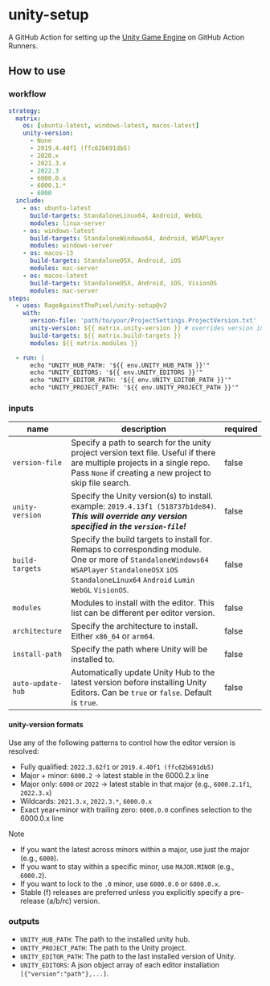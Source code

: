 # unity-setup

A GitHub Action for setting up the [Unity Game Engine](https://unity.com) on GitHub Action Runners.

## How to use

### workflow

```yaml
strategy:
  matrix:
    os: [ubuntu-latest, windows-latest, macos-latest]
    unity-version:
      - None
      - 2019.4.40f1 (ffc62b691db5)
      - 2020.x
      - 2021.3.x
      - 2022.3
      - 6000.0.x
      - 6000.1.*
      - 6000
  include:
    - os: ubuntu-latest
      build-targets: StandaloneLinux64, Android, WebGL
      modules: linux-server
    - os: windows-latest
      build-targets: StandaloneWindows64, Android, WSAPlayer
      modules: windows-server
    - os: macos-13
      build-targets: StandaloneOSX, Android, iOS
      modules: mac-server
    - os: macos-latest
      build-targets: StandaloneOSX, Android, iOS, VisionOS
      modules: mac-server
steps:
  - uses: RageAgainstThePixel/unity-setup@v2
    with:
      version-file: 'path/to/your/ProjectSettings.ProjectVersion.txt'
      unity-version: ${{ matrix.unity-version }} # overrides version in version-file
      build-targets: ${{ matrix.build-targets }}
      modules: ${{ matrix.modules }}

  - run: |
      echo "UNITY_HUB_PATH: '${{ env.UNITY_HUB_PATH }}'"
      echo "UNITY_EDITORS: '${{ env.UNITY_EDITORS }}'"
      echo "UNITY_EDITOR_PATH: '${{ env.UNITY_EDITOR_PATH }}'"
      echo "UNITY_PROJECT_PATH: '${{ env.UNITY_PROJECT_PATH }}'"
```

### inputs

| name | description | required |
| ----------- | ----------- | ----------- |
| `version-file` | Specify a path to search for the unity project version text file. Useful if there are multiple projects in a single repo. Pass `None` if creating a new project to skip file search. | false |
| `unity-version` | Specify the Unity version(s) to install. example: `2019.4.13f1 (518737b1de84)`. ***This will override any version specified in the `version-file`!*** | false |
| `build-targets` | Specify the build targets to install for. Remaps to corresponding module. One or more of `StandaloneWindows64` `WSAPlayer` `StandaloneOSX` `iOS` `StandaloneLinux64` `Android` `Lumin` `WebGL` `VisionOS`. | false |
| `modules` | Modules to install with the editor. This list can be different per editor version. | false |
| `architecture` | Specify the architecture to install. Either `x86_64` or `arm64`. | false |
| `install-path` | Specify the path where Unity will be installed to. | false |
| `auto-update-hub` | Automatically update Unity Hub to the latest version before installing Unity Editors. Can be `true` or `false`. Default is `true`. | false |

#### unity-version formats

Use any of the following patterns to control how the editor version is resolved:

- Fully qualified: `2022.3.62f1` or `2019.4.40f1 (ffc62b691db5)`
- Major + minor: `6000.2` → latest stable in the 6000.2.x line
- Major only: `6000` or `2022` → latest stable in that major (e.g., `6000.2.1f1`, `2022.3.x`)
- Wildcards: `2021.3.x`, `2022.3.*`, `6000.0.x`
- Exact year+minor with trailing zero: `6000.0.0` confines selection to the 6000.0.x line

> [!NOTE]
>
> - If you want the latest across minors within a major, use just the major (e.g., `6000`).
> - If you want to stay within a specific minor, use `MAJOR.MINOR` (e.g., `6000.2`).
> - If you want to lock to the `.0` minor, use `6000.0.0` or `6000.0.x`.
> - Stable (f) releases are preferred unless you explicitly specify a pre-release (a/b/rc) version.

### outputs

- `UNITY_HUB_PATH`: The path to the installed unity hub.
- `UNITY_PROJECT_PATH`: The path to the Unity project.
- `UNITY_EDITOR_PATH`: The path to the last installed version of Unity.
- `UNITY_EDITORS`: A json object array of each editor installation `[{"version":"path"},...]`.
